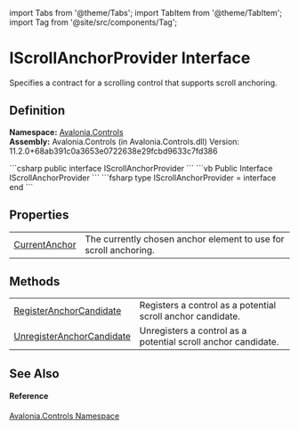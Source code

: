 import Tabs from '@theme/Tabs'; 
import TabItem from '@theme/TabItem'; 
import Tag from '@site/src/components/Tag'; 

# IScrollAnchorProvider Interface


Specifies a contract for a scrolling control that supports scroll anchoring.



## Definition
**Namespace:** <a href="N_Avalonia_Controls">Avalonia.Controls</a>  
**Assembly:** Avalonia.Controls (in Avalonia.Controls.dll) Version: 11.2.0+68ab391c0a3653e0722638e29fcbd9633c7fd386

<Tabs groupId="api-code-preview">
<TabItem value="csharp" label="C#">
```csharp
public interface IScrollAnchorProvider
```
</TabItem>
<TabItem value="vb" label="VB">
```vb
Public Interface IScrollAnchorProvider
```
</TabItem>
<TabItem value="fsharp" label="F#">
```fsharp
type IScrollAnchorProvider = interface end
```
</TabItem>
</Tabs>



## Properties
<table>
<tr>
<td><a href="P_Avalonia_Controls_IScrollAnchorProvider_CurrentAnchor">CurrentAnchor</a></td>
<td>The currently chosen anchor element to use for scroll anchoring.</td>
</tr>
</table>

## Methods
<table>
<tr>
<td><a href="M_Avalonia_Controls_IScrollAnchorProvider_RegisterAnchorCandidate">RegisterAnchorCandidate</a></td>
<td>Registers a control as a potential scroll anchor candidate.</td>
</tr>
<tr>
<td><a href="M_Avalonia_Controls_IScrollAnchorProvider_UnregisterAnchorCandidate">UnregisterAnchorCandidate</a></td>
<td>Unregisters a control as a potential scroll anchor candidate.</td>
</tr>
</table>

## See Also


#### Reference
<a href="N_Avalonia_Controls">Avalonia.Controls Namespace</a>  

